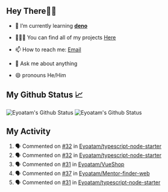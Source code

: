 ## Hey There👋🏽

- 🔭 I’m currently learning **[deno](https://github.com/denoland/deno)**

- 🧑🏽‍💻  You can find all of my projects [Here](https://github.com/Eyoatam?tab=repositories)

- 📫  How to reach me: [Email](mailto:eyoatamtamirat7@gmail.com)

- 💬 Ask me about anything

- 😄 pronouns He/Him

## My Github Status 📈 
<p> 
  <img src="https://github-readme-stats.vercel.app/api?username=Eyoatam&show_icons=true&theme=prussian" alt="Eyoatam's Github Status" />
  <img src="https://github-readme-stats.vercel.app/api/top-langs/?username=Eyoatam&layout=compact&theme=prussian" alt="Eyoatam's Github Status" />
</p>

## My Activity

<!--START_SECTION:activity-->
1. 🗣 Commented on [#32](https://github.com/Eyoatam/typescript-node-starter/issues/32) in [Eyoatam/typescript-node-starter](https://github.com/Eyoatam/typescript-node-starter)
2. 🗣 Commented on [#32](https://github.com/Eyoatam/typescript-node-starter/issues/32) in [Eyoatam/typescript-node-starter](https://github.com/Eyoatam/typescript-node-starter)
3. 🗣 Commented on [#31](https://github.com/Eyoatam/VueShop/issues/31) in [Eyoatam/VueShop](https://github.com/Eyoatam/VueShop)
4. 🗣 Commented on [#37](https://github.com/Eyoatam/Mentor-finder-web/issues/37) in [Eyoatam/Mentor-finder-web](https://github.com/Eyoatam/Mentor-finder-web)
5. 🗣 Commented on [#31](https://github.com/Eyoatam/typescript-node-starter/issues/31) in [Eyoatam/typescript-node-starter](https://github.com/Eyoatam/typescript-node-starter)
<!--END_SECTION:activity-->
